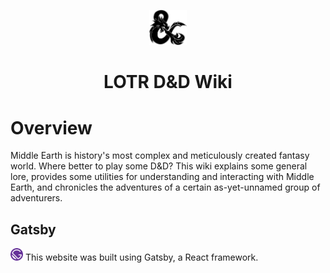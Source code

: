 <p align = "center">
    <img alt = "D&D" src = "src/images/dragon_ampersand.svg" width = "60"/>
</p>
<h1 align = "center">
    LOTR D&D Wiki
</h1>

# Overview

Middle Earth is history's most complex and meticulously created fantasy world. Where better to play some D&D?
This wiki explains some general lore, provides some utilities for understanding and interacting with Middle Earth,
and chronicles the adventures of a certain as-yet-unnamed group of adventurers.

## Gatsby

<img alt = "Gatsby" src = "src/images/icon.png" width = "20"/> This website was built using Gatsby, a React framework.
